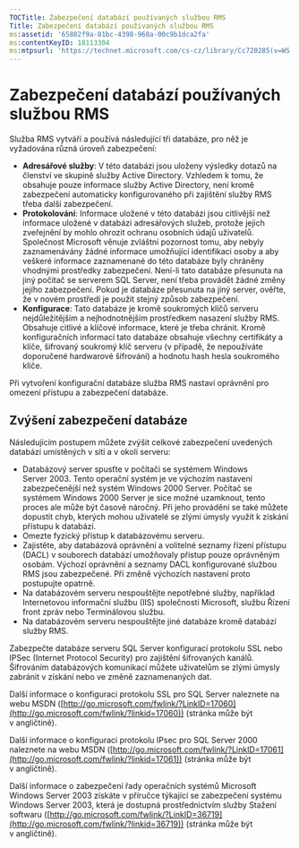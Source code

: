 ```yaml
---
TOCTitle: Zabezpečení databází používaných službou RMS
Title: Zabezpečení databází používaných službou RMS
ms:assetid: '65802f9a-81bc-4398-968a-00c9b1dca2fa'
ms:contentKeyID: 18113304
ms:mtpsurl: 'https://technet.microsoft.com/cs-cz/library/Cc720285(v=WS.10)'
---
```


Zabezpečení databází používaných službou RMS
============================================

Služba RMS vytváří a používá následující tři databáze, pro něž je vyžadována různá úroveň zabezpečení:

-   **Adresářové služby**: V této databázi jsou uloženy výsledky dotazů na členství ve skupině služby Active Directory. Vzhledem k tomu, že obsahuje pouze informace služby Active Directory, není kromě zabezpečení automaticky konfigurovaného při zajištění služby RMS třeba další zabezpečení.
-   **Protokolování**: Informace uložené v této databázi jsou citlivější než informace uložené v databázi adresářových služeb, protože jejich zveřejnění by mohlo ohrozit ochranu osobních údajů uživatelů. Společnost Microsoft věnuje zvláštní pozornost tomu, aby nebyly zaznamenávány žádné informace umožňující identifikaci osoby a aby veškeré informace zaznamenané do této databáze byly chráněny vhodnými prostředky zabezpečení. Není-li tato databáze přesunuta na jiný počítač se serverem SQL Server, není třeba provádět žádné změny jejího zabezpečení. Pokud je databáze přesunuta na jiný server, ověřte, že v novém prostředí je použit stejný způsob zabezpečení.
-   **Konfigurace**: Tato databáze je kromě soukromých klíčů serveru nejdůležitějším a nejhodnotnějším prostředkem nasazení služby RMS. Obsahuje citlivé a klíčové informace, které je třeba chránit. Kromě konfiguračních informací tato databáze obsahuje všechny certifikáty a klíče, šifrovaný soukromý klíč serveru (v případě, že nepoužíváte doporučené hardwarové šifrování) a hodnotu hash hesla soukromého klíče.

Při vytvoření konfigurační databáze služba RMS nastaví oprávnění pro omezení přístupu a zabezpečení databáze.

Zvýšení zabezpečení databáze
----------------------------

Následujícím postupem můžete zvýšit celkové zabezpečení uvedených databází umístěných v síti a v okolí serveru:

-   Databázový server spusťte v počítači se systémem Windows Server 2003. Tento operační systém je ve výchozím nastavení zabezpečenější než systém Windows 2000 Server. Počítač se systémem Windows 2000 Server je sice možné uzamknout, tento proces ale může být časově náročný. Při jeho provádění se také můžete dopustit chyb, kterých mohou uživatelé se zlými úmysly využít k získání přístupu k databázi.
-   Omezte fyzický přístup k databázovému serveru.
-   Zajistěte, aby databázová oprávnění a volitelné seznamy řízení přístupu (DACL) v souborech databází umožňovaly přístup pouze oprávněným osobám. Výchozí oprávnění a seznamy DACL konfigurované službou RMS jsou zabezpečené. Při změně výchozích nastavení proto postupujte opatrně.
-   Na databázovém serveru nespouštějte nepotřebné služby, například Internetovou informační službu (IIS) společnosti Microsoft, službu Řízení front zpráv nebo Terminálovou službu.
-   Na databázovém serveru nespouštějte jiné databáze kromě databází služby RMS.

Zabezpečte databáze serveru SQL Server konfigurací protokolu SSL nebo IPSec (Internet Protocol Security) pro zajištění šifrovaných kanálů. Šifrováním databázových komunikací můžete uživatelům se zlými úmysly zabránit v získání nebo ve změně zaznamenaných dat.

Další informace o konfiguraci protokolu SSL pro SQL Server naleznete na webu MSDN ([http://go.microsoft.com/fwlink/?LinkID=17060](http://go.microsoft.com/fwlink/?linkid=17060)) (stránka může být v angličtině).

Další informace o konfiguraci protokolu IPsec pro SQL Server 2000 naleznete na webu MSDN ([http://go.microsoft.com/fwlink/?LinkID=17061](http://go.microsoft.com/fwlink/?linkid=17061)) (stránka může být v angličtině).

Další informace o zabezpečení řady operačních systémů Microsoft Windows Server 2003 získáte v příručce týkající se zabezpečení systému Windows Server 2003, která je dostupná prostřednictvím služby Stažení softwaru ([http://go.microsoft.com/fwlink/?LinkID=36719](http://go.microsoft.com/fwlink/?linkid=36719)) (stránka může být v angličtině).
